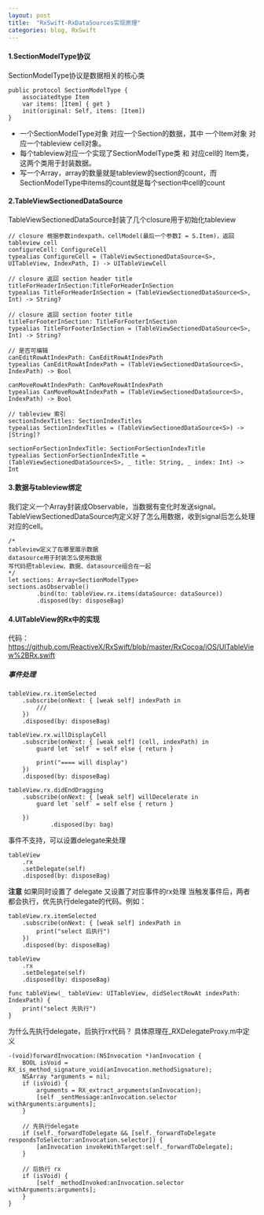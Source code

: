```yaml
---
layout: post
title:  "RxSwift-RxDataSources实现原理"
categories: blog, RxSwift
---
```


#### 1.SectionModelType协议

SectionModelType协议是数据相关的核心类

	public protocol SectionModelType {
	    associatedtype Item
	    var items: [Item] { get }
	    init(original: Self, items: [Item])
	}

- 一个SectionModelType对象 对应一个Section的数据，其中 一个Item对象 对应一个tableview cell对象。
- 每个tableview对应一个实现了SectionModelType类 和 对应cell的 Item类，这两个类用于封装数据。
- 写一个Array<SectionModelType>，array的数量就是tableview的section的count，而 SectionModelType中items的count就是每个section中cell的count



#### 2.TableViewSectionedDataSource

TableViewSectionedDataSource封装了几个closure用于初始化tableview

	// closure 根据参数indexpath，cellModel(最后一个参数I = S.Item)，返回tableview cell
	configureCell: ConfigureCell
	typealias ConfigureCell = (TableViewSectionedDataSource<S>, UITableView, IndexPath, I) -> UITableViewCell

	// closure 返回 section header title
	titleForHeaderInSection:TitleForHeaderInSection
	typealias TitleForHeaderInSection = (TableViewSectionedDataSource<S>, Int) -> String?

	// closure 返回 section footer title
	titleForFooterInSection: TitleForFooterInSection
	typealias TitleForFooterInSection = (TableViewSectionedDataSource<S>, Int) -> String?

	// 是否可编辑
	canEditRowAtIndexPath: CanEditRowAtIndexPath
	typealias CanEditRowAtIndexPath = (TableViewSectionedDataSource<S>, IndexPath) -> Bool

	canMoveRowAtIndexPath: CanMoveRowAtIndexPath
	typealias CanMoveRowAtIndexPath = (TableViewSectionedDataSource<S>, IndexPath) -> Bool

	// tableview 索引
	sectionIndexTitles: SectionIndexTitles
	typealias SectionIndexTitles = (TableViewSectionedDataSource<S>) -> [String]?

	sectionForSectionIndexTitle: SectionForSectionIndexTitle
	typealias SectionForSectionIndexTitle = (TableViewSectionedDataSource<S>, _ title: String, _ index: Int) -> Int


#### 3.数据与tableview绑定

我们定义一个Array<SectionModelType>封装成Observable，当数据有变化时发送signal。TableViewSectionedDataSource内定义好了怎么用数据，收到signal后怎么处理对应的cell。

	/* 
	tableview定义了在哪里展示数据
	datasource用于封装怎么使用数据
	写代码把tableview、数据、datasource组合在一起
	*/
	let sections: Array<SectionModelType>
	sections.asObservable()
            .bind(to: tableView.rx.items(dataSource: dataSource))
            .disposed(by: disposeBag)
			

#### 4.UITableView的Rx中的实现
	
代码：https://github.com/ReactiveX/RxSwift/blob/master/RxCocoa/iOS/UITableView%2BRx.swift

##### 事件处理
	
    tableView.rx.itemSelected
        .subscribe(onNext: { [weak self] indexPath in
            ///
        })
        .disposed(by: disposeBag)
    
    tableView.rx.willDisplayCell
        .subscribe(onNext: { [weak self] (cell, indexPath) in
            guard let `self` = self else { return }
            
            print("==== will display")
        })
        .disposed(by: disposeBag)

    tableView.rx.didEndDragging
        .subscribe(onNext: { [weak self] willDecelerate in
            guard let `self` = self else { return }
            
        })
                .disposed(by: bag)

 事件不支持，可以设置delegate来处理

    tableView
        .rx
        .setDelegate(self)
        .disposed(by: disposeBag)

**注意** 如果同时设置了 delegate 又设置了对应事件的rx处理 当触发事件后，两者都会执行，优先执行delegate的代码。例如：
	
    tableView.rx.itemSelected
        .subscribe(onNext: { [weak self] indexPath in
            print("select 后执行")
        })
        .disposed(by: disposeBag)
    
    tableView
        .rx
        .setDelegate(self)
        .disposed(by: disposeBag)

    func tableView(_ tableView: UITableView, didSelectRowAt indexPath: IndexPath) {
        print("select 先执行")
    }

为什么先执行delegate，后执行rx代码？ 具体原理在_RXDelegateProxy.m中定义
		
	-(void)forwardInvocation:(NSInvocation *)anInvocation {
	    BOOL isVoid = RX_is_method_signature_void(anInvocation.methodSignature);
	    NSArray *arguments = nil;
	    if (isVoid) {
	        arguments = RX_extract_arguments(anInvocation);
	        [self _sentMessage:anInvocation.selector withArguments:arguments];
	    }
	    
	    // 先执行delegate
	    if (self._forwardToDelegate && [self._forwardToDelegate respondsToSelector:anInvocation.selector]) {
	        [anInvocation invokeWithTarget:self._forwardToDelegate];
	    }

	    // 后执行 rx
	    if (isVoid) {
	        [self _methodInvoked:anInvocation.selector withArguments:arguments];
	    }
	}



